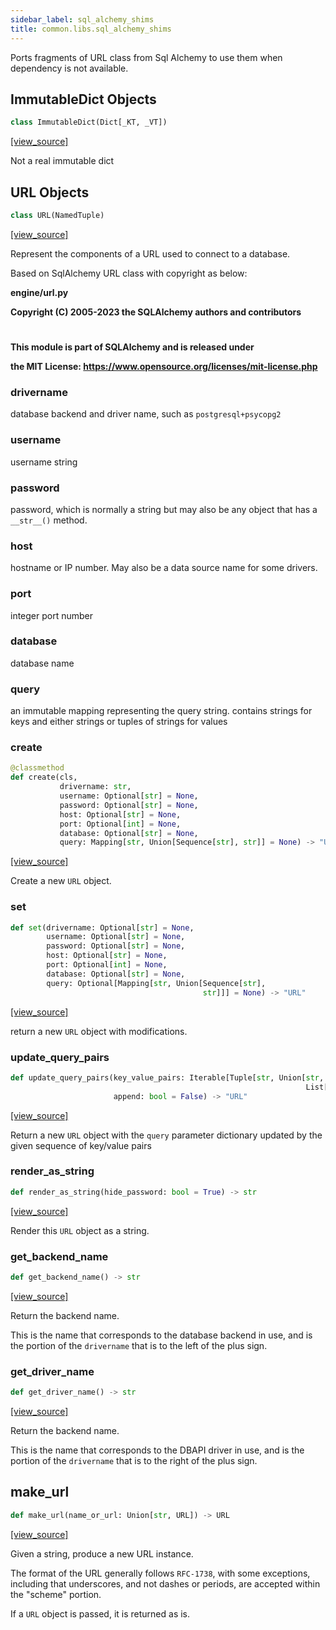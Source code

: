 ```yaml
---
sidebar_label: sql_alchemy_shims
title: common.libs.sql_alchemy_shims
---
```


Ports fragments of URL class from Sql Alchemy to use them when dependency is not available.

## ImmutableDict Objects

```python
class ImmutableDict(Dict[_KT, _VT])
```

[[view_source]](https://github.com/dlt-hub/dlt/blob/f0690715274590fc4cacf1165e3661aaa7af1c15/dlt/common/libs/sql_alchemy_shims.py#L36)

Not a real immutable dict

## URL Objects

```python
class URL(NamedTuple)
```

[[view_source]](https://github.com/dlt-hub/dlt/blob/f0690715274590fc4cacf1165e3661aaa7af1c15/dlt/common/libs/sql_alchemy_shims.py#L63)

Represent the components of a URL used to connect to a database.

Based on SqlAlchemy URL class with copyright as below:

__engine/url.py__

__Copyright (C) 2005-2023 the SQLAlchemy authors and contributors__

#
__This module is part of SQLAlchemy and is released under__

__the MIT License: https://www.opensource.org/licenses/mit-license.php__


### drivername

database backend and driver name, such as `postgresql+psycopg2`

### username

username string

### password

password, which is normally a string but may also be any object that has a `__str__()` method.

### host

hostname or IP number.  May also be a data source name for some drivers.

### port

integer port number

### database

database name

### query

an immutable mapping representing the query string.  contains strings
for keys and either strings or tuples of strings for values

### create

```python
@classmethod
def create(cls,
           drivername: str,
           username: Optional[str] = None,
           password: Optional[str] = None,
           host: Optional[str] = None,
           port: Optional[int] = None,
           database: Optional[str] = None,
           query: Mapping[str, Union[Sequence[str], str]] = None) -> "URL"
```

[[view_source]](https://github.com/dlt-hub/dlt/blob/f0690715274590fc4cacf1165e3661aaa7af1c15/dlt/common/libs/sql_alchemy_shims.py#L93)

Create a new `URL` object.

### set

```python
def set(drivername: Optional[str] = None,
        username: Optional[str] = None,
        password: Optional[str] = None,
        host: Optional[str] = None,
        port: Optional[int] = None,
        database: Optional[str] = None,
        query: Optional[Mapping[str, Union[Sequence[str],
                                           str]]] = None) -> "URL"
```

[[view_source]](https://github.com/dlt-hub/dlt/blob/f0690715274590fc4cacf1165e3661aaa7af1c15/dlt/common/libs/sql_alchemy_shims.py#L189)

return a new `URL` object with modifications.

### update\_query\_pairs

```python
def update_query_pairs(key_value_pairs: Iterable[Tuple[str, Union[str,
                                                                  List[str]]]],
                       append: bool = False) -> "URL"
```

[[view_source]](https://github.com/dlt-hub/dlt/blob/f0690715274590fc4cacf1165e3661aaa7af1c15/dlt/common/libs/sql_alchemy_shims.py#L237)

Return a new `URL` object with the `query` parameter dictionary updated by the given sequence of key/value pairs

### render\_as\_string

```python
def render_as_string(hide_password: bool = True) -> str
```

[[view_source]](https://github.com/dlt-hub/dlt/blob/f0690715274590fc4cacf1165e3661aaa7af1c15/dlt/common/libs/sql_alchemy_shims.py#L282)

Render this `URL` object as a string.

### get\_backend\_name

```python
def get_backend_name() -> str
```

[[view_source]](https://github.com/dlt-hub/dlt/blob/f0690715274590fc4cacf1165e3661aaa7af1c15/dlt/common/libs/sql_alchemy_shims.py#L344)

Return the backend name.

This is the name that corresponds to the database backend in
use, and is the portion of the `drivername`
that is to the left of the plus sign.

### get\_driver\_name

```python
def get_driver_name() -> str
```

[[view_source]](https://github.com/dlt-hub/dlt/blob/f0690715274590fc4cacf1165e3661aaa7af1c15/dlt/common/libs/sql_alchemy_shims.py#L357)

Return the backend name.

This is the name that corresponds to the DBAPI driver in
use, and is the portion of the `drivername`
that is to the right of the plus sign.

## make\_url

```python
def make_url(name_or_url: Union[str, URL]) -> URL
```

[[view_source]](https://github.com/dlt-hub/dlt/blob/f0690715274590fc4cacf1165e3661aaa7af1c15/dlt/common/libs/sql_alchemy_shims.py#L371)

Given a string, produce a new URL instance.

The format of the URL generally follows `RFC-1738`, with some exceptions, including
that underscores, and not dashes or periods, are accepted within the
"scheme" portion.

If a `URL` object is passed, it is returned as is.

